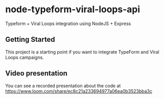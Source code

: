 # node-typeform-viral-loops-api

Typeform + Viral Loops integration using NodeJS + Express

## Getting Started

This project is a starting point if you want to integrate TypeForm and Viral Loops campaigns.

## Video presentation

You can see a recorded presentation about the code at https://www.loom.com/share/ec8c21a233694977a06ea0b3523bba3c 